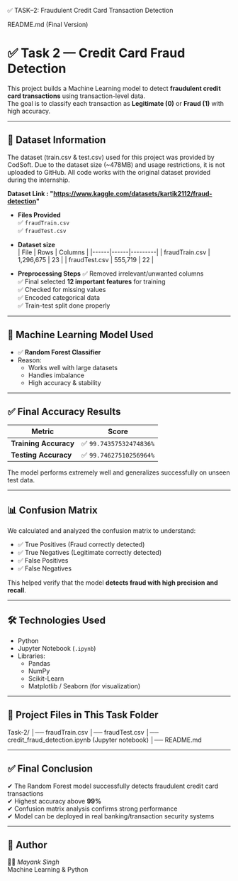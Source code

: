 ✅ TASK–2: Fraudulent Credit Card Transaction Detection

README.md (Final Version)

# ✅ Task 2 — Credit Card Fraud Detection

This project builds a Machine Learning model to detect **fraudulent credit card transactions** using transaction-level data.  
The goal is to classify each transaction as **Legitimate (0)** or **Fraud (1)** with high accuracy.

---

## 📌 Dataset Information
The dataset (train.csv & test.csv) used for this project was provided by CodSoft.
Due to the dataset size (~478MB) and usage restrictions, it is not uploaded to GitHub.
All code works with the original dataset provided during the internship.

**Dataset Link : "https://www.kaggle.com/datasets/kartik2112/fraud-detection"** 
- **Files Provided**  
  ✅ `fraudTrain.csv`  
  ✅ `fraudTest.csv`

- **Dataset size**  
  | File | Rows | Columns |
  |------|------|---------|
  | fraudTrain.csv | 1,296,675 | 23 |
  | fraudTest.csv | 555,719 | 22 |

- **Preprocessing Steps**
  ✅ Removed irrelevant/unwanted columns  
  ✅ Final selected **12 important features** for training  
  ✅ Checked for missing values  
  ✅ Encoded categorical data  
  ✅ Train-test split done properly  

---

## 🧠 Machine Learning Model Used
- ✅ **Random Forest Classifier**
- Reason:
  - Works well with large datasets
  - Handles imbalance
  - High accuracy & stability

---

## ✅ Final Accuracy Results

| Metric | Score |
|--------|-------|
| **Training Accuracy** | ✅ `99.74357532474836%` |
| **Testing Accuracy** | ✅ `99.74627510256964%` |

The model performs extremely well and generalizes successfully on unseen test data.

---

## 📊 Confusion Matrix
We calculated and analyzed the confusion matrix to understand:

- ✅ True Positives (Fraud correctly detected)  
- ✅ True Negatives (Legitimate correctly detected)  
- ✅ False Positives  
- ✅ False Negatives  

This helped verify that the model **detects fraud with high precision and recall**.

---

## 🛠️ Technologies Used
- Python
- Jupyter Notebook (`.ipynb`)
- Libraries:
  - Pandas
  - NumPy
  - Scikit-Learn
  - Matplotlib / Seaborn (for visualization)

---

## 📁 Project Files in This Task Folder


Task-2/
│── fraudTrain.csv
│── fraudTest.csv
│── credit_fraud_detection.ipynb (Jupyter notebook)
│── README.md


---

## ✅ Final Conclusion
✔ The Random Forest model successfully detects fraudulent credit card transactions  
✔ Highest accuracy above **99%**  
✔ Confusion matrix analysis confirms strong performance  
✔ Model can be deployed in real banking/transaction security systems

---

## 📌 Author
🧑‍💻 *Mayank Singh*  
Machine Learning & Python


